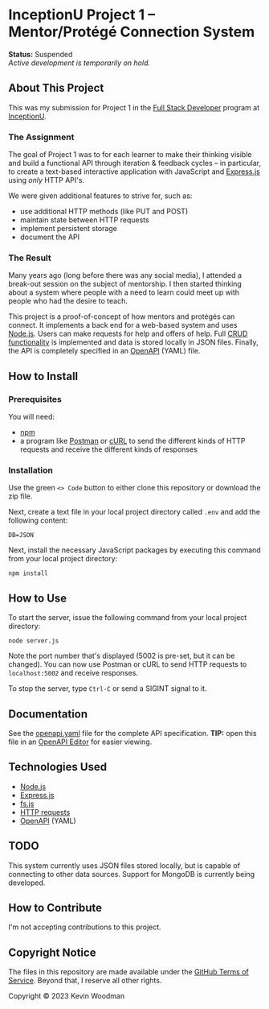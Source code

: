 # InceptionU Project 1 &ndash; Mentor/Protégé Connection System

**Status:**  Suspended<br />
*Active development is temporarily on hold.*

## About This Project

This was my submission for Project 1 in the [Full Stack Developer](https://www.inceptionu.com/full-stack-developer-program/) program at [InceptionU](https://www.inceptionu.com/).

### The Assignment

The goal of Project 1 was to for each learner to make their thinking visible and build a functional API through iteration &amp; feedback cycles &ndash; in particular, to create a text-based interactive application with JavaScript and [Express.js](https://expressjs.com/) using *only* HTTP API's.

We were given additional features to strive for, such as:

- use additional HTTP methods (like PUT and POST)
- maintain state between HTTP requests
- implement persistent storage
- document the API

### The Result

Many years ago (long before there was any social media), I attended a break-out session on the subject of mentorship.  I then started thinking about a system where people with a need to learn could meet up with people who had the desire to teach.

This project is a proof-of-concept of how mentors and protégés can connect.  It implements a back end for a web-based system and uses [Node.js](https://nodejs.org/).  Users can make requests for help and offers of help.  Full [CRUD functionality](https://en.wikipedia.org/wiki/Create,_read,_update_and_delete) is implemented and data is stored locally in JSON files.  Finally, the API is completely specified in an [OpenAPI](https://www.openapis.org/) (YAML) file.

## How to Install

### Prerequisites

You will need:

- [npm](https://www.npmjs.com/package/npm)
- a program like [Postman](https://www.postman.com/downloads/) or [cURL](https://curl.se/) to send the different kinds of HTTP requests and receive the different kinds of responses

### Installation

Use the green `<> Code` button to either clone this repository or download the zip file.

Next, create a text file in your local project directory called `.env` and add the following content:

```
DB=JSON
```

Next, install the necessary JavaScript packages by executing this command from your local project directory:

```
npm install
```

## How to Use

To start the server, issue the following command from your local project directory:

`node server.js`

Note the port number that's displayed (5002 is pre-set, but it can be changed).  You can now use Postman or cURL to send HTTP requests to `localhost:5002` and receive responses.

To stop the server, type `Ctrl-C` or send a SIGINT signal to it.

## Documentation

See the [openapi.yaml](openapi.yaml) file for the complete API specification.  **TIP:**  open this file in an [OpenAPI Editor](https://editor.swagger.io/?url=https://raw.githubusercontent.com/kwoodman1970/InceptionU-Project1/main/openapi.yaml) for easier viewing.

## Technologies Used

- [Node.js](https://nodejs.org/)
- [Express.js](https://expressjs.com/)
- [fs.js](https://www.npmjs.com/package/fs-js)
- [HTTP requests](https://developer.mozilla.org/en-US/docs/Web/HTTP/Methods)
- [OpenAPI](https://www.openapis.org/) (YAML)

## TODO

This system currently uses JSON files stored locally, but is capable of connecting to other data sources.  Support for MongoDB is currently being developed.

## How to Contribute

I'm not accepting contributions to this project.

## Copyright Notice

The files in this repository are made available under the [GitHub Terms of Service](https://docs.github.com/en/site-policy/github-terms/github-terms-of-service#5-license-grant-to-other-users).  Beyond that, I reserve all other rights.

Copyright © 2023 Kevin Woodman
